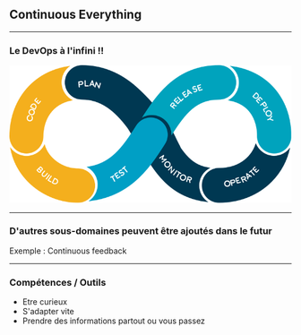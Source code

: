 ## Continuous Everything

----

### Le DevOps à l'infini !!
<img src="images/devops-infinity-workflow.png" style="background:none; border:none; box-shadow:none;"/>

----

### D'autres sous-domaines peuvent être ajoutés dans le futur

Exemple : Continuous feedback

----

### Compétences / Outils

* Etre curieux
* S'adapter vite
* Prendre des informations partout ou vous passez
